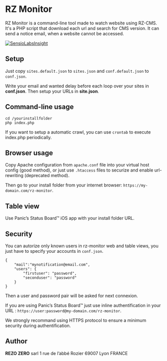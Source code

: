 # RZ Monitor

RZ Monitor is a command-line tool made to watch website using RZ-CMS.
It's a PHP script that download each url and search for CMS version.
It can send a notice email, when a website cannot be accessed.

[![SensioLabsInsight](https://insight.sensiolabs.com/projects/c72026e1-b0fd-4c22-b514-6a36dc7d2160/mini.png)](https://insight.sensiolabs.com/projects/c72026e1-b0fd-4c22-b514-6a36dc7d2160)

## Setup

Just copy `sites.default.json` to `sites.json` and `conf.default.json` to `conf.json`.

Write your email and wanted delay before each loop over your sites in **conf.json**.
Then setup your URLs in **site.json**.

## Command-line usage


```
cd /yourinstallfolder
php index.php
```

If you want to setup a automatic crawl, you can use `crontab` to execute index.php periodically.

## Browser usage

Copy Apache configuration from `apache.conf` file into your virtual host config (good method),
or just use `.htaccess` files to securize and enable url-rewriting (deprecated method).

Then go to your install folder from your internet browser: `https://my-domain.com/rz-monitor`.

## Table view

Use Panic’s Status Board™ iOS app with your install folder URL.

## Security

You can autorize only known users in rz-monitor web and table views,
you just have to specify your accounts in `conf.json`.

```
{
    "mail":"mynotification@email.com",
    "users": {
        "firstuser": "password",
        "seconduser": "password"
    }
}
```

Then a user and password pair will be asked for next connexion.

If you are using Panic’s Status Board™ just use inline authentification
in your URL : `https://user:password@my-domain.com/rz-monitor`.

We strongly recommand using HTTPS protocol to ensure a minimum security during authentification.

## Author

**REZO ZERO** sarl
1 rue de l’abbé Rozier
69007 Lyon
FRANCE
